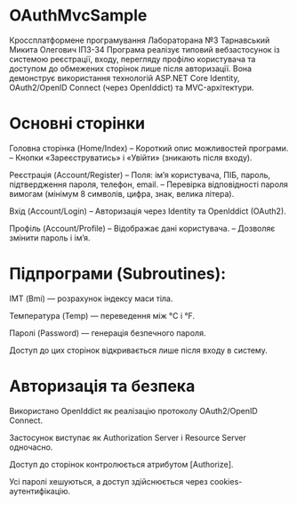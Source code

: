 # OAuthMvcSample
Кроссплатформене програмування Лабораторана №3 Тарнавський Микита Олегович ІПЗ-34
Програма реалізує типовий вебзастосунок із системою реєстрації, входу, перегляду профілю користувача та доступом до обмежених сторінок лише після авторизації.
Вона демонструє використання технологій ASP.NET Core Identity, OAuth2/OpenID Connect (через OpenIddict) та MVC-архітектури.

# Основні сторінки

Головна сторінка (Home/Index)
– Короткий опис можливостей програми.
– Кнопки «Зареєструватись» і «Увійти» (зникають після входу).

Реєстрація (Account/Register)
– Поля: ім’я користувача, ПІБ, пароль, підтвердження пароля, телефон, email.
– Перевірка відповідності пароля вимогам (мінімум 8 символів, цифра, знак, велика літера).

Вхід (Account/Login)
– Авторизація через Identity та OpenIddict (OAuth2).

Профіль (Account/Profile)
– Відображає дані користувача.
– Дозволяє змінити пароль і ім’я.

# Підпрограми (Subroutines):

ІМТ (Bmi) — розрахунок індексу маси тіла.

Температура (Temp) — переведення між °C і °F.

Паролі (Password) — генерація безпечного пароля.

Доступ до цих сторінок відкривається лише після входу в систему.

# Авторизація та безпека

Використано OpenIddict як реалізацію протоколу OAuth2/OpenID Connect.

Застосунок виступає як Authorization Server і Resource Server одночасно.

Доступ до сторінок контролюється атрибутом [Authorize].

Усі паролі хешуються, а доступ здійснюється через cookies-аутентифікацію.
